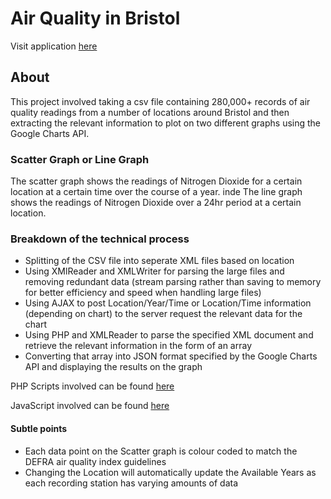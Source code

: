 # Air Quality in Bristol 

Visit application [here](https://bnmlynx.com/airquality/)

## About

This project involved taking a csv file containing 280,000+ records of air quality readings from a number of locations around Bristol and then extracting the relevant information to plot on two different graphs using the Google Charts API.

### Scatter Graph or Line Graph

The scatter graph shows the readings of Nitrogen Dioxide for a certain location at a certain time over the course of a year.
inde
The line graph shows the readings of Nitrogen Dioxide over a 24hr period at a certain location.

### Breakdown of the technical process 

* Splitting of the CSV file into seperate XML files based on location
* Using XMlReader and XMLWriter for parsing the large files and removing redundant data (stream parsing rather than saving to memory for better efficiency and speed when handling large files)
* Using AJAX to post Location/Year/Time or Location/Time information (depending on chart) to the server request the relevant data for the chart
* Using PHP and XMLReader to parse the specified XML document and retrieve the relevant information in the form of an array
* Converting that array into JSON format specified by the Google Charts API and displaying the results on the graph

PHP Scripts involved can be found [here](https://github.com/bnmlynx/atwd2/tree/master/php)

JavaScript involved can be found [here](https://github.com/bnmlynx/atwd2/tree/master/js)


#### Subtle points 

* Each data point on the Scatter graph is colour coded to match the DEFRA air quality index guidelines 
* Changing the Location will automatically update the Available Years as each recording station has varying amounts of data


